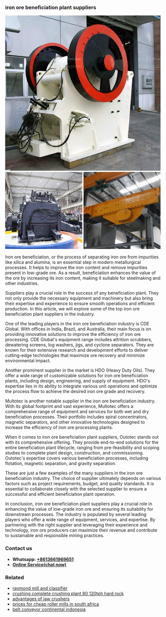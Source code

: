 <h3>iron ore beneficiation plant suppliers</h3><img src='1708663240.jpg' alt=''><p>Iron ore beneficiation, or the process of separating iron ore from impurities like silica and alumina, is an essential step in modern metallurgical processes. It helps to improve the iron content and remove impurities present in low-grade ore. As a result, beneficiation enhances the value of the ore by increasing its iron content, making it suitable for steelmaking and other industries.</p><p>Suppliers play a crucial role in the success of any beneficiation plant. They not only provide the necessary equipment and machinery but also bring their expertise and experience to ensure smooth operations and efficient production. In this article, we will explore some of the top iron ore beneficiation plant suppliers in the industry.</p><p>One of the leading players in the iron ore beneficiation industry is CDE Global. With offices in India, Brazil, and Australia, their main focus is on providing innovative solutions to improve the efficiency of iron ore processing. CDE Global's equipment range includes attrition scrubbers, dewatering screens, log washers, jigs, and cyclone separators. They are known for their extensive research and development efforts to deliver cutting-edge technologies that maximize ore recovery and minimize environmental impact.</p><p>Another prominent supplier in the market is HDO (Heavy Duty Oils). They offer a wide range of customizable solutions for iron ore beneficiation plants, including design, engineering, and supply of equipment. HDO's expertise lies in its ability to integrate various unit operations and optimize the process flow to achieve the desired iron ore grade and recovery.</p><p>Multotec is another notable supplier in the iron ore beneficiation industry. With its global footprint and vast experience, Multotec offers a comprehensive range of equipment and services for both wet and dry beneficiation processes. Their portfolio includes spiral concentrators, magnetic separators, and other innovative technologies designed to increase the efficiency of iron ore processing plants.</p><p>When it comes to iron ore beneficiation plant suppliers, Outotec stands out with its comprehensive offering. They provide end-to-end solutions for the entire beneficiation plant lifecycle, ranging from pre-feasibility and scoping studies to complete plant design, construction, and commissioning. Outotec's expertise covers various beneficiation processes, including flotation, magnetic separation, and gravity separation.</p><p>These are just a few examples of the many suppliers in the iron ore beneficiation industry. The choice of supplier ultimately depends on various factors such as project requirements, budget, and quality standards. It is essential to collaborate closely with the selected supplier to ensure a successful and efficient beneficiation plant operation.</p><p>In conclusion, iron ore beneficiation plant suppliers play a crucial role in enhancing the value of low-grade iron ore and ensuring its suitability for downstream processes. The industry is populated by several leading players who offer a wide range of equipment, services, and expertise. By partnering with the right supplier and leveraging their experience and technology, iron ore producers can maximize their revenue and contribute to sustainable and responsible mining practices.</p><h3>Contact us</h3><ul><li><strong>Whatsapp:&nbsp;<a href="https://wa.me/8613661969651">+8613661969651</a></strong></li><li><a href="https://swt.shibang-china.com/?git&amp;zhl&amp;iron ore beneficiation plant suppliers"><strong>Online Service(chat now)</strong></a></li></ul><h3>Related</h3><ul><li><a href='raymond mill and classifier.md'>raymond mill and classifier</a></li><li><a href='crushing complete crushing plant 80 120tph hard rock.md'>crushing complete crushing plant 80 120tph hard rock</a></li><li><a href='advantages of jaw crushers.md'>advantages of jaw crushers</a></li><li><a href='prices for cheap roller mills in south africa.md'>prices for cheap roller mills in south africa</a></li><li><a href='belt conveyor continental indonesia.md'>belt conveyor continental indonesia</a></li></ul>